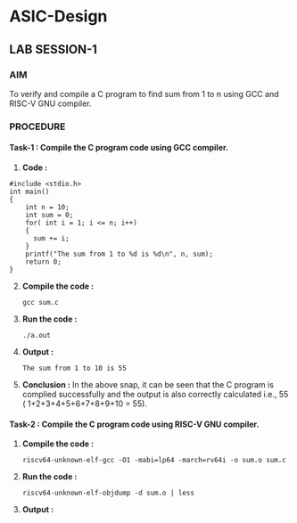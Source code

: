 # ASIC-Design

## LAB SESSION-1

### AIM
To verify and compile a C program to find sum from 1 to n using GCC and RISC-V GNU compiler.

### PROCEDURE
#### Task-1 : Compile the C program code using GCC compiler.
1. **Code :**
```
#include <stdio.h>
int main() 
{
    int n = 10;
    int sum = 0;
    for( int i = 1; i <= n; i++)
    {
      sum += i;
    }
    printf("The sum from 1 to %d is %d\n", n, sum);
    return 0;
}
```

2. **Compile the code :**
   ```
   gcc sum.c
   ```
   
3. **Run the code :**
   ```
   ./a.out
   ```
   
4. **Output :**
   ```
   The sum from 1 to 10 is 55
   ```

5. **Conclusion :** 
   In the above snap, it can be seen that the C program is complied successfully and the output is also correctly calculated i.e., 55 ( 1+2+3+4+5+6+7+8+9+10 = 55).

#### Task-2 : Compile the C program code using RISC-V GNU compiler.
1. **Compile the code :**
   ```
   riscv64-unknown-elf-gcc -O1 -mabi=lp64 -march=rv64i -o sum.o sum.c
   ```

2. **Run the code :**
   ```
   riscv64-unknown-elf-objdump -d sum.o | less
   ```

3. **Output :**
